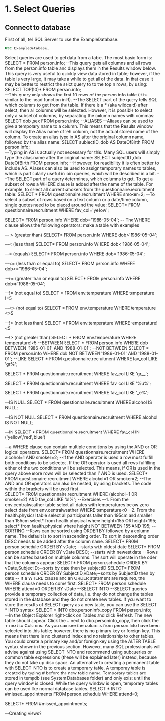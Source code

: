 # 1. Select Queries
## Connect to database
First of all, tell SQL Server to use the ExampleDatabase.
```SQL
USE ExampleDatabase;
```
Select queries are used to get data from a table. The most basic form is:
SELECT *
FROM person.info;
--This query gets all columns and all rows from the person.info table and displays them in the Results window below. This query is very useful to quickly view data stored in table; however, if the table is very large, it may take a while to get all of the data. In that case it may be better to restrict the selct query to to the top n rows, by using:
SELECT TOP(10)*
FROM person.info;  
--This query only shows the first 10 rows of the person.info table (it is similar to the head function in R). 
--The SELECT part of the query tells SQL which columns to get from the table. If there is a * (aka wildcard) after select, then all columns will be selected. However, it is possible to select only a subset of columns, by separating the column names with commas:
SELECT dob
	,sex
FROM person.info;
--ALIASES 
--Aliases can be used to give a temporary name to a column. This means that the Results window will display the Alias name of teh column, not the actual stored name of the column. To create an alias type in AS after the original column name, followed by the alias name:
SELECT subjectID
	,dob AS DateOfBirth
FROM person.info;		
--Typing in AS is actually not necessary for this. Many SQL users will simply type the alias name after the original name:
 SELECT subjectID
	,dob DateOfBirth
FROM person.info;
--However, for readibility it is often better to include AS. Aliases can also be used to assign temporary names to tables, which is particularly useful in join queries, which will be described in a bit. 
--The SELECT part of a query determines, which columns to get. To get a subset of rows a WHERE clause is added after the name of the table. For example, to select all current smokers from the questionnaire.recruitment table:
SELECT *
FROM questionnaire.recruitment
WHERE smoker=2;
--To select a subset of rows based on a text column or a date/time column, single quotes need to be placed around the value:
SELECT*
FROM questionnaire.recruitment
WHERE fav_col='yellow';

SELECT*
FROM person.info
WHERE dob='1986-05-04';
-- The WHERE clause allows the following operators: make a table with examples

-- > (greater than)
SELECT*
FROM person.info
WHERE dob>'1986-05-04';

--< (less than)
SELECT*
FROM person.info
WHERE dob<'1986-05-04';

--= (equals)
SELECT*
FROM person.info
WHERE dob='1986-05-04';

--<= (less than or equal to)
SELECT*
FROM person.info
WHERE dob<='1986-05-04';

-->= (greater than or equal to)
SELECT*
FROM person.info
WHERE dob=>'1986-05-04';

--!= (not equal to)
SELECT *
FROM env.temperature
WHERE temperature !=5

--<> (not equal to)
SELECT *
FROM env.temperature
WHERE temperature <>5

--!< (not less than)
SELECT *
FROM env.temperature
WHERE temperature!<5

--!> (not greater than) 
SELECT *
FROM env.temperature
WHERE temperature!>5
--BETWEEN
SELECT *
FROM person.info
WHERE dob BETWEEN '1986-01-01' AND '1988-01-01';
--NOT BETWEEN
SELECT *
FROM person.info
WHERE dob NOT BETWEEN '1986-01-01' AND '1988-01-01';
--LIKE
SELECT *
FROM questionnaire.recruitment
WHERE fav_col LIKE 'gr%';

SELECT *
FROM questionnaire.recruitment
WHERE fav_col LIKE 'gr__';

SELECT *
FROM questionnaire.recruitment
WHERE fav_col LIKE '%u%';

SELECT *
FROM questionnaire.recruitment
WHERE fav_col LIKE '_e%';

--IS NULL
SELECT *
FROM questionnaire.recruitment
WHERE alcohol IS NULL;

--IS NOT NULL
SELECT *
FROM questionnaire.recruitment
WHERE alcohol IS NOT NULL;

--IN
SELECT *
FROM questionnaire.recruitment
WHERE fav_col IN ('yellow','red','blue')

--a WHERE clause can contain multiple conditions by using the AND or OR logical operators.
SELECT*
FROM questionnaire.recruitment
WHERE alcohol=1 AND smoker=2;
--If the AND operator is used a row must fulfill both conditions to be selected. If the OR operator is used all rows fulfilling either of the two conditions will be selected. This means, if OR is used in the query above more rows will be selected than if AND is used. 
SELECT*
FROM questionnaire.recruitment
WHERE alcohol=1 OR smoker=2;
--The AND and OR operators can also be nested, by using brackets. The code within the brackets will be used first.  
SELECT*
FROM questionnaire.recruitment
WHERE (alcohol=1 OR smoker=2) AND fav_col LIKE 'bl%';
--Exercises
--1. From the env.centralweather table select all dates with temperatures below zero
select date
from env.centralweather
WHERE temperature<0
--2. From the health.physical table select all participants taller than 195cm and smaller than 155cm
select*
from health.physical
where height<155 OR height>195;
select*
from health.physical
where height NOT BETWEEN 155 AND 195;
--SORTING
--Rows can be sorted using ORDER BY followed by a column name. The default is to sort in ascending order. To sort in descending order DESC needs to be added after the column name.
SELECT*
FROM person.schedule
ORDER BY vDate; --starts with oldest date
SELECT*
FROM person.schedule
ORDER BY vDate DESC; --starts with newest date
--Rows can be sorted based on multiple columns. The sort will operate in the oder that the columns appear:
SELECT*
FROM person.schedule
ORDER BY vDate,SubjectID;--sorts by date then by subjectID
SELECT*
FROM person.schedule
ORDER BY SubjectID,vDate;--sorts by SubjectID then by date
-- If a WHERE clause and an ORDER statement are required, the WHERE clause needs to come first.
SELECT*
FROM person.schedule 
WHERE attend=0
ORDER BY vDate
--SELECT INTO
--SELECT queries provide a temporary collection of data, i.e. they do not change the tables stored in the database and they do not create new tables. If you want to store the results of SELECT query as a new table, you can use the SELECT * INTO syntax:
SELECT *
INTO dbo.personinfo_copy
FROM person.info;  
--In the Object Explorer right-click on Tables and click Refresh. The new table should appear. Click the + next to dbo.personinfo_copy, then click the + next to Columns. As you can see the columns from person.info have been selected into this table; however, there is no primary key or foreign key. This means that there is no clustered index and no relationship to other tables. You could create a primary key and/or foreign key using the ALTER TABLE syntax shown in the previous section. However, many SQL professionals will advise against using SELECT INTO and recommend using subqueries or common table expressions (these will be explained later) instead, because they do not take up disc space. An alternative to creating a permanent table with SELECT INTO is to create a temporary table. A temporay table is created by typing # before the new table name. Temporary tables are stored in tempdb (see System Databases folder) and only exist until the query window is closed. While the query window is open, temporary tables can be used like normal database tables. 
SELECT *
INTO #missed_appointments
FROM person.schedule
WHERE attend=0;  

SELECT*
FROM #missed_appointments;  


--Creating views?
